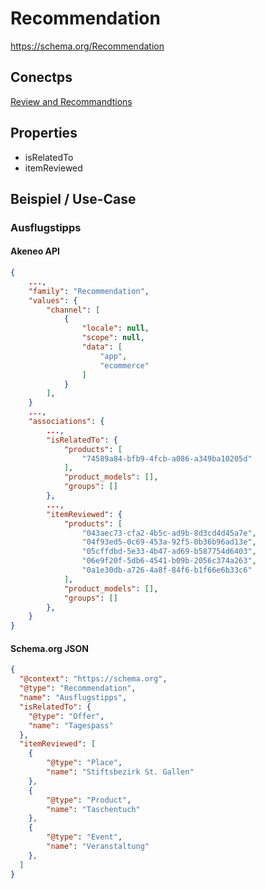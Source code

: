 # Recommendation

https://schema.org/Recommendation


## Conectps

[Review and Recommandtions](dev\concepts\reviews-and-recommendations.md)

## Properties

* isRelatedTo
* itemReviewed

## Beispiel / Use-Case

### Ausflugstipps

#### Akeneo API
``` json
{
    ...,
    "family": "Recommendation",
    "values": {
        "channel": [
            {
                "locale": null,
                "scope": null,
                "data": [
                    "app",
                    "ecommerce"
                ]
            }
        ],
    }
    ...,
    "associations": {
        ...,
        "isRelatedTo": {
            "products": [
                "74589a84-bfb9-4fcb-a086-a349ba10205d"
            ],
            "product_models": [],
            "groups": []
        },
        ...,
        "itemReviewed": {
            "products": [
                "043aec73-cfa2-4b5c-ad9b-8d3cd4d45a7e",
                "04f93ed5-0c69-453a-92f5-0b36b96ad13e",
                "05cffdbd-5e33-4b47-ad69-b587754d6403",
                "06e9f20f-5db6-4541-b09b-2056c374a263",
                "0a1e30db-a726-4a8f-84f6-b1f66e6b33c6"
            ],
            "product_models": [],
            "groups": []
        },
    }
}
```

#### Schema.org JSON
``` json
{
  "@context": "https://schema.org",
  "@type": "Recommendation",
  "name": "Ausflugstipps",
  "isRelatedTo": {
    "@type": "Offer",
    "name": "Tagespass"
  },
  "itemReviewed": [
    {
        "@type": "Place",
        "name": "Stiftsbezirk St. Gallen"
    },
    {
        "@type": "Product",
        "name": "Taschentuch"
    },
    {
        "@type": "Event",
        "name": "Veranstaltung"
    },
  ]
}
```